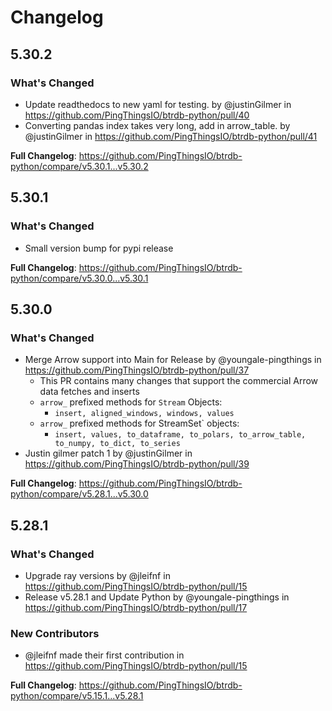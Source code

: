 # Changelog
## 5.30.2
### What's Changed
* Update readthedocs to new yaml for testing. by @justinGilmer in https://github.com/PingThingsIO/btrdb-python/pull/40
* Converting pandas index takes very long, add in arrow_table. by @justinGilmer in https://github.com/PingThingsIO/btrdb-python/pull/41


**Full Changelog**: https://github.com/PingThingsIO/btrdb-python/compare/v5.30.1...v5.30.2

## 5.30.1
### What's Changed
* Small version bump for pypi release


**Full Changelog**: https://github.com/PingThingsIO/btrdb-python/compare/v5.30.0...v5.30.1


## 5.30.0
### What's Changed
* Merge Arrow support into Main for Release by @youngale-pingthings in https://github.com/PingThingsIO/btrdb-python/pull/37
  * This PR contains many changes that support the commercial Arrow data fetches and inserts
  * `arrow_` prefixed methods for `Stream` Objects:
    * `insert, aligned_windows, windows, values`
  * `arrow_` prefixed methods for StreamSet` objects:
    * `insert, values, to_dataframe, to_polars, to_arrow_table, to_numpy, to_dict, to_series`
* Justin gilmer patch 1 by @justinGilmer in https://github.com/PingThingsIO/btrdb-python/pull/39


**Full Changelog**: https://github.com/PingThingsIO/btrdb-python/compare/v5.28.1...v5.30.0


## 5.28.1
### What's Changed
* Upgrade ray versions by @jleifnf in https://github.com/PingThingsIO/btrdb-python/pull/15
* Release v5.28.1 and Update Python by @youngale-pingthings in https://github.com/PingThingsIO/btrdb-python/pull/17

### New Contributors
* @jleifnf made their first contribution in https://github.com/PingThingsIO/btrdb-python/pull/15

**Full Changelog**: https://github.com/PingThingsIO/btrdb-python/compare/v5.15.1...v5.28.1

